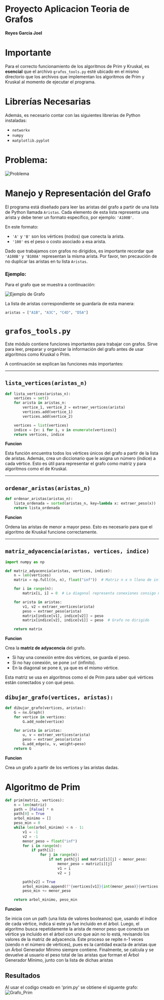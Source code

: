 # Proyecto Aplicacion Teoria de Grafos
**Reyes Garcia Joel**


# Importante

Para el correcto funcionamiento de los algoritmos de Prim y Kruskal, es **esencial** que el archivo `grafos_tools.py` esté ubicado en el mismo directorio que los archivos que implementan los algoritmos de Prim y Kruskal al momento de ejecutar el programa.

# Librerías Necesarias

Además, es necesario contar con las siguientes librerías de Python instaladas:

* `networkx`
* `numpy`
* `matplotlib.pyplot`


# Problema:
![Problema](imagenes/problema.jpeg)


# Manejo y Representación del Grafo

El programa está diseñado para leer las aristas del grafo a partir de una lista de Python llamada `Aristas`. Cada elemento de esta lista representa una arista y debe tener un formato específico, por ejemplo: `'A100B'`.

En este formato:
* `'A'` y `'B'` son los vértices (nodos) que conecta la arista.
* `'100'` es el peso o costo asociado a esa arista.

Dado que trabajamos con grafos no dirigidos, es importante recordar que `'A100B'` y `'B100A'` representan la misma arista. Por favor, ten precaución de no duplicar las aristas en tu lista `Aristas`.

### Ejemplo:

Para el grafo que se muestra a continuación:

![Ejemplo de Grafo](imagenes/ejemplo.jpeg)

La lista de aristas correspondiente se guardaría de esta manera:

```python
aristas = ["A1B", "A3C", "C4D", "D5A"]
```

# `grafos_tools.py`

Este módulo contiene funciones importantes para trabajar con grafos. Sirve para leer, preparar y organizar la información del grafo antes de usar algoritmos como Kruskal o Prim.

A continuación se explican las funciones más importantes:

---

## `lista_vertices(aristas_n)`

```python
def lista_vertices(aristas_n):
    vertices = set()
    for arista in aristas_n:
        vertice_1, vertice_2 = extraer_vertices(arista)
        vertices.add(vertice_1)
        vertices.add(vertice_2)

    vertices = list(vertices)
    indice = {v: i for i, v in enumerate(vertices)}
    return vertices, indice
````

**Funcion**

Esta función encuentra todos los vértices únicos del grafo a partir de la lista de aristas. Además, crea un diccionario que le asigna un número (índice) a cada vértice. Esto es útil para representar el grafo como matriz y para algoritmos como el de Kruskal.

---

## `ordenar_aristas(aristas_n)`

```python
def ordenar_aristas(aristas_n):
    lista_ordenada = sorted(aristas_n, key=lambda x: extraer_peso(x))
    return lista_ordenada
```

**Funcion**

Ordena las aristas de menor a mayor peso. Esto es necesario para que el algoritmo de Kruskal funcione correctamente.

---

## `matriz_adyacencia(aristas, vertices, indice)`

```python
import numpy as np

def matriz_adyacencia(aristas, vertices, indice):
    n = len(vertices)
    matrix = np.full((n, n), float("inf"))  # Matriz n x n llena de infinitos

    for i in range(n):
        matrix[i, i] = 0  # La diagonal representa conexiones consigo mismo

    for arista in aristas:
        v1, v2 = extraer_vertices(arista)
        peso = extraer_peso(arista)
        matrix[indice[v1], indice[v2]] = peso
        matrix[indice[v2], indice[v1]] = peso  # Grafo no dirigido

    return matrix
```

**Funcion**

Crea la **matriz de adyacencia** del grafo.

* Si hay una conexión entre dos vértices, se guarda el peso.
* Si no hay conexión, se pone `inf` (infinito).
* En la diagonal se pone `0`, ya que es el mismo vértice.

Esta matriz se usa en algoritmos como el de Prim para saber qué vértices están conectados y con qué peso.

## `dibujar_grafo(vertices, aristas):`

```python
def dibujar_grafo(vertices, aristas):
    G = nx.Graph()
    for vertice in vertices:
        G.add_node(vertice)

    for arista in aristas:
        u, v = extraer_vertices(arista)
        peso = extraer_peso(arista)
        G.add_edge(u, v, weight=peso)
    return G
```
**Funcion**

Crea un grafo a partir de los vertices y las aristas dadas.

# Algoritmo de Prim

```python
def prim(matriz, vertices):
    n = len(matriz)
    path = [False] * n
    path[0] = True
    arbol_minimo = []
    peso_min = 0
    while len(arbol_minimo) < n - 1:
        v1 = -1
        v2 = -1
        menor_peso = float("inf")
        for i in range(n):
            if path[i]:
                for j in range(n):
                    if not path[j] and matriz[i][j] < menor_peso:
                        menor_peso = matriz[i][j]
                        v1 = i
                        v2 = j

        path[v2] = True
        arbol_minimo.append(f"{vertices[v1]}{int(menor_peso)}{vertices[v2]}")
        peso_min += menor_peso

    return arbol_minimo, peso_min
``` 
**Funcion**

Se inicia con un path (una lista de valores booleanos) que, usando el índice de cada vértice, indica si este ya fue incluido en el árbol. Luego, el algoritmo busca repetidamente la arista de menor peso que conecta un vértice ya incluido en el árbol con uno que aún no lo está, revisando los valores de la matriz de adyacencia. Este proceso se repite n-1 veces (siendo n el número de vértices), pues es la cantidad exacta de aristas que un Árbol Generador Mínimo siempre contiene. Finalmente, se calcula y se devuelve al usuario el peso total de las aristas que forman el Árbol Generador Mínimo, junto con la lista de dichas aristas

## Resultados

Al usar el codigo creado en 'prim.py' se obtiene el siguente grafo:
![Grafo_Prim](imagenes/prim_grafo_01.png)

